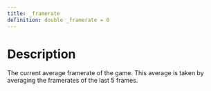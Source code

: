 ```yaml
---
title: _framerate
definition: double _framerate = 0
---
```


# Description
The current average framerate of the game. This average is taken by averaging the framerates of the last 5 frames.
